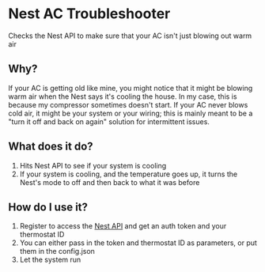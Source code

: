 # Nest AC Troubleshooter
Checks the Nest API to make sure that your AC isn't just blowing out warm air


## Why?
If your AC is getting old like mine, you might notice that it might be blowing warm air when the Nest says it's cooling the house. In my case, this is because my compressor sometimes doesn't start. If your AC never blows cold air, it might be your system or your wiring; this is mainly meant to be a "turn it off and back on again" solution for intermittent issues.

## What does it do?
  1. Hits Nest API to see if your system is cooling
  2. If your system is cooling, and the temperature goes up, it turns the Nest's mode to off and then back to what it was before
  
## How do I use it?
  1. Register to access the [Nest API](https://codelabs.developers.google.com/codelabs/wwn-api-quickstart/#0) and get an auth token and your thermostat ID
  2. You can either pass in the token and thermostat ID as parameters, or put them in the config.json
  3. Let the system run
